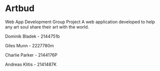 # Artbud
Web App Development Group Project
A web application developed to help any art soul share their art with the world.

Dominik Bladek - 2144751b

Giles Munn - 2227780m

Charlie Parker - 2144176P

Andreas Klitis - 2141487K
